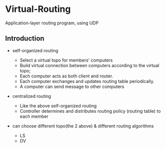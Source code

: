 # Virtual-Routing

Application-layer routing program, using UDP

## Introduction

- self-organized routing
  - Select a virtual topo for members’ computers
  - Build virtual connection between computers according to the virtual topo;
  - Each computer acts as both client and router.
  - Each computer exchanges and updates routing table periodically.
  - A computer can send message to other computers

- centralized routing
  - Like the above self-organized routing
  - Controller determines and distributes routing policy (routing table) to each member

- can choose different topo(the 2 above) & different routing algorithms
  - LS
  - DV
